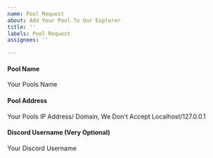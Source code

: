```yaml
---
name: Pool Request
about: Add Your Pool To Our Explorer
title: ''
labels: Pool Request
assignees: ''

---
```


#### Pool Name
Your Pools Name
#### Pool Address
Your Pools IP Address/ Domain, We Don't Accept Localhost/127.0.0.1
#### Discord Username (Very Optional)
Your Discord Username
